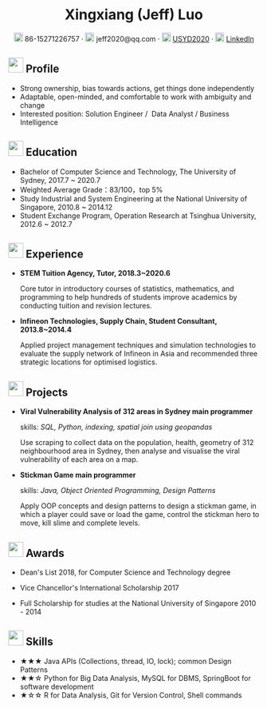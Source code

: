  <center>
     <h1>Xingxiang (Jeff) Luo</h1>
     <div>
         <span>
             <img src="assets/phone-solid.svg" width="18px">
             86-15271226757
         </span>
         ·
         <span>
             <img src="assets/envelope-solid.svg" width="18px">
             jeff2020@qq.com
         </span>
         ·
         <span>
             <img src="assets/github-brands.svg" width="18px">
             <a href="https://github.com/USYD2020">USYD2020</a>
         </span>
         ·
         <span>
             <img src="assets/rss-solid.svg" width="18px">
             <a href="https://www.linkedin.com/in/xingxiang-jeff-luo-154733144/">LinkedIn</a>
         </span>
     </div>
 </center>

 ## <img src="assets/info-circle-solid.svg" width="30px"> Profile 

 - Strong ownership, bias towards actions, get things done independently 
 - Adaptable, open-minded, and comfortable to work with ambiguity and change 
 - Interested position: Solution Engineer /  Data Analyst / Business Intelligence

## <img src="assets/graduation-cap-solid.svg" width="30px"> Education

- Bachelor of Computer Science and Technology, The University of Sydney, 2017.7 ~ 2020.7
- Weighted Average Grade：83/100，top 5%
- Study Industrial and System Engineering at the National University of Singapore, 2010.8 ~ 2014.12
- Student Exchange Program, Operation Research at Tsinghua University, 2012.6 ~ 2012.7

## <img src="assets/briefcase-solid.svg" width="30px"> Experience

- **STEM Tuition Agency, Tutor, 2018.3~2020.6**

   Core tutor in introductory courses of statistics, mathematics, and programming to help hundreds of students improve academics by conducting tuition and revision lectures.

- **Infineon Technologies, Supply Chain, Student Consultant, 2013.8~2014.4**

   Applied project management techniques and simulation technologies to evaluate the supply network of Infineon in Asia and recommended three strategic locations for optimised logistics.

## <img src="assets/project-diagram-solid.svg" width="30px"> Projects

- **Viral Vulnerability Analysis of 312 areas in Sydney                 main programmer**

  skills: *SQL, Python, indexing, spatial join using geopandas*

  Use scraping to collect data on the population, health, geometry of 312 neighbourhood area in Sydney, then analyse and visualise the viral vulnerability of each area on a map.

- **Stickman Game                                                                                  main programmer**

  skills:  *Java, Object Oriented Programming, Design Patterns*

  Apply OOP concepts and design patterns to design a stickman game, in which a player could save or load the game, control the stickman hero to move, kill slime and complete levels. 

## <img src="assets/check-mark.svg" width="30px"> Awards

- Dean's List 2018, for Computer Science and Technology degree

- Vice Chancellor's International Scholarship 2017

- Full Scholarship for studies at the National University of Singapore 2010 - 2014

## <img src="assets/tools-solid.svg" width="30px"> Skills

- ★★★ Java APIs (Collections, thread, IO, lock); common Design Patterns
- ★★☆ Python for Big Data Analysis, MySQL for DBMS, SpringBoot for software development
- ★☆☆ R for Data Analysis, Git for Version Control, Shell commands